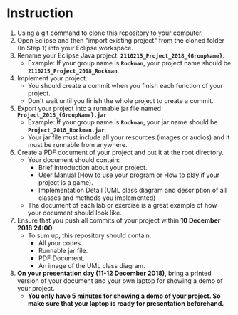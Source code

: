 # Instruction

1. Using a git command to clone this repository to your computer.
2. Open Eclipse and then "import existing project" from the cloned folder (In Step 1) into your Eclipse workspace.
3. Rename your Eclipse Java project: **`2110215_Project_2018_{GroupName}`**. 
    - Example: If your group name is **`Rockman`**, your project name should be **`2110215_Project_2018_Rockman`**.
4. Implement your project. 
    - You should create a commit when you finish each function of your project. 
    - Don't wait until you finish the whole project to create a commit.
5. Export your project into a runnable jar file named **`Project_2018_{GroupName}.jar`**
    - Example: If your group name is **`Rockman`**, your jar name should be **`Project_2018_Rockman.jar`**.
    - Your jar file must include all your resources (images or audios) and it must be runnable from anywhere.
6. Create a PDF document of your project and put it at the root directory. 
    - Your document should contain:
        - Brief introduction about your project.
        - User Manual (How to use your program or How to play if your project is a game).
        - Implementation Detail (UML class diagram and description of all classes and methods you implemented)
    - The document of each lab or exercise is a great example of how your document should look like.
7. Ensure that you push all commits of your project within **10 December 2018 24:00**.
    - To sum up, this repository should contain:
        - All your codes.
        - Runnable jar file.
        - PDF Document.
        - An image of the UML class diagram.
8. **On your presentation day (11-12 December 2018)**, bring a printed version of your document and your own laptop for showing a demo of your project.
    - **You only have 5 minutes for showing a demo of your project. So make sure that your laptop is ready for presentation beforehand.**
    

